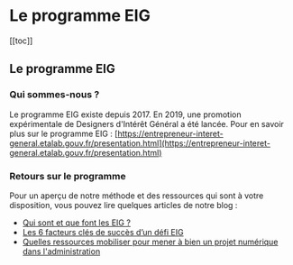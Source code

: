 # Le programme EIG

[[toc]]

## Le programme EIG

### Qui sommes-nous ?

Le programme EIG existe depuis 2017. En 2019, une promotion expérimentale de Designers d'Intérêt Général a été lancée. 
Pour en savoir plus sur le programme EIG : [https://entrepreneur-interet-general.etalab.gouv.fr/presentation.html](https://entrepreneur-interet-general.etalab.gouv.fr/presentation.html)


### Retours sur le programme

Pour un aperçu de notre méthode et des ressources qui sont à votre disposition, vous pouvez lire quelques articles de notre blog :
- [Qui sont et que font les EIG ?](https://entrepreneur-interet-general.etalab.gouv.fr/blog/2020/05/25/etre-eig.html)
- [Les 6 facteurs clés de succès d’un défi EIG](https://entrepreneur-interet-general.etalab.gouv.fr/blog/2018/05/23/6-facteurs-de-reussite-defi-eig.html)
- [Quelles ressources mobiliser pour mener à bien un projet numérique dans l'administration](https://entrepreneur-interet-general.etalab.gouv.fr/blog/2019/03/12/bootcamp-eig3.html)